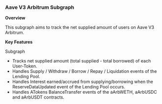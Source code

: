 ### Aave V3 Arbitrum Subgraph


**Overview**

This subgraph aims to track the net supplied amount of users on Aave V3 Arbitrum.

**Key Features**

Subgraph
- Tracks net supplied amount (total supplied - total borrowed) of each User-Token.
- Handles Supply / Withdraw / Borrow / Repay / Liquidation events of the Lending Pool.
- Handles Interest earned/accrued from supplying/borrowing when the ReserveDataUpdated event of the Lending Pool occurs.
- Handles ATokens BalanceTransfer events of the aArbWETH, aArbUSDC and aArbUSDT contracts.
